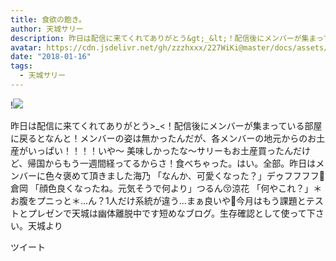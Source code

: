 ```yaml
---
title: 食欲の飽き。
author: 天城サリー
description: 昨日は配信に来てくれてありがとう&gt;_&lt;！配信後にメンバーが集まっている部屋に戻るとなんと！メンバーの姿は無かったんだが、各メンバーの地元からのお土産がいっぱい！！！！いや〜 美味しかったな〜サリ...
avatar: https://cdn.jsdelivr.net/gh/zzzhxxx/227WiKi@master/docs/assets/photo/avatar/sally.jpg
date: "2018-01-16"
tags:
  - 天城サリー
---
```


!![](https://cdn.jsdelivr.net/gh/zzzhxxx/227WiKi-image@master/blog-image/sally-2018-01-16_1.jpg)


昨日は配信に来てくれてありがとう>_<！配信後にメンバーが集まっている部屋に戻るとなんと！メンバーの姿は無かったんだが、各メンバーの地元からのお土産がいっぱい！！！！いや〜 美味しかったな〜サリーもお土産買ったんだけど、帰国からもう一週間経ってるからさ！食べちゃった。はい。全部。昨日はメンバーに色々褒めて頂きました海乃 「なんか、可愛くなった？」デゥフフフフ🤤倉岡 「顔色良くなったね。元気そうで何より」つるん😚涼花 「何やこれ？」＊お腹をプニっと＊...ん？1人だけ系統が違う...まぁ良いや💖今月はもう課題とテストとプレゼンで天城は幽体離脱中です短めなブログ。生存確認として使って下さい。天城より


ツイート



